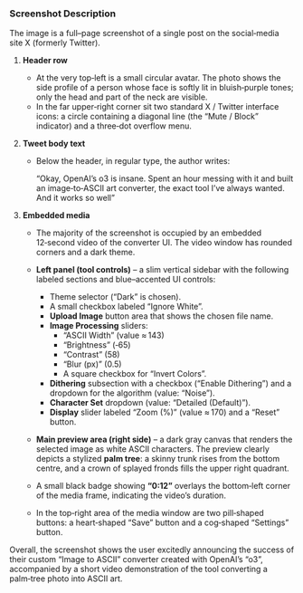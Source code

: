 ### Screenshot Description

The image is a full–page screenshot of a single post on the social‑media site X (formerly Twitter).

1. **Header row**
   * At the very top‑left is a small circular avatar.  The photo shows the side profile of a person whose face is softly lit in bluish‑purple tones; only the head and part of the neck are visible.
   * In the far upper‑right corner sit two standard X / Twitter interface icons: a circle containing a diagonal line (the “Mute / Block” indicator) and a three‑dot overflow menu.

2. **Tweet body text**
   * Below the header, in regular type, the author writes:

     “Okay, OpenAI’s o3 is insane. Spent an hour messing with it and built an image‑to‑ASCII art converter, the exact tool I’ve always wanted. And it works so well”

3. **Embedded media**
   * The majority of the screenshot is occupied by an embedded 12‑second video of the converter UI.  The video window has rounded corners and a dark theme.
   * **Left panel (tool controls)** – a slim vertical sidebar with the following labeled sections and blue–accented UI controls:
     * Theme selector (“Dark” is chosen).
     * A small checkbox labeled “Ignore White”.
     * **Upload Image** button area that shows the chosen file name.
     * **Image Processing** sliders:
       * “ASCII Width” (value ≈ 143)
       * “Brightness” (‑65)
       * “Contrast” (58)
       * “Blur (px)” (0.5)
       * A square checkbox for “Invert Colors”.
     * **Dithering** subsection with a checkbox (“Enable Dithering”) and a dropdown for the algorithm (value: “Noise”).
     * **Character Set** dropdown (value: “Detailed (Default)”).
     * **Display** slider labeled “Zoom (%)” (value ≈ 170) and a “Reset” button.

   * **Main preview area (right side)** – a dark gray canvas that renders the selected image as white ASCII characters.  The preview clearly depicts a stylized **palm tree**: a skinny trunk rises from the bottom centre, and a crown of splayed fronds fills the upper right quadrant.
   * A small black badge showing **“0:12”** overlays the bottom‑left corner of the media frame, indicating the video’s duration.
   * In the top‑right area of the media window are two pill‑shaped buttons: a heart‑shaped “Save” button and a cog‑shaped “Settings” button.

Overall, the screenshot shows the user excitedly announcing the success of their custom “Image to ASCII” converter created with OpenAI’s “o3”, accompanied by a short video demonstration of the tool converting a palm‑tree photo into ASCII art.
